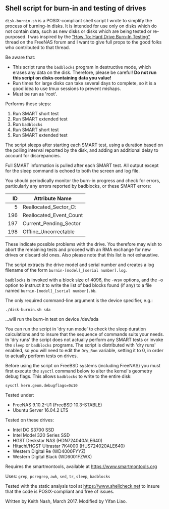 ## Shell script for burn-in and testing of drives
`disk-burnin.sh` is a POSIX-compliant shell script I wrote to simplify the process of burning-in disks. It is intended for use only on disks which do not contain data, such as new disks or disks which are being tested or re-purposed. I was inspired by the ["How To: Hard Drive Burn-In Testing"](https://forums.freenas.org/index.php?threads/how-to-hard-drive-burn-in-testing.21451/) thread on the FreeNAS forum and I want to give full props to the good folks who contributed to that thread. 
                                                                           
Be aware that:                                                             
                                                                           
* This script runs the `badblocks` program in destructive mode, which erases any data on the disk. Therefore, please be careful! __Do not run this script on disks containing data you value!__
* Run times for large disks can take several days to complete, so it is a good idea to use tmux sessions to prevent mishaps.               
* Must be run as 'root'.                                                
                                                                           
Performs these steps:                                                      
                                                                           
1. Run SMART short test                                                  
2. Run SMART extended test                                               
3. Run `badblocks`                                                         
4. Run SMART short test                                                  
5. Run SMART extended test                                               
                                                                           
The script sleeps after starting each SMART test, using a duration based on the polling interval reported by the disk, and adding an additional delay to account for discrepancies.               
                                                                           
Full SMART information is pulled after each SMART test. All output except for the sleep command is echoed to both the screen and log file.    
                                                                           
You should periodically monitor the burn-in progress and check for errors, particularly any errors reported by badblocks, or these SMART errors:                   
  
|ID|Attribute Name|
|---:|---|
|  5|Reallocated_Sector_Ct|
|196|Reallocated_Event_Count|
|197|Current_Pending_Sector|
|198|Offline_Uncorrectable|
                                                                           
These indicate possible problems with the drive. You therefore may wish to abort the remaining tests and proceed with an RMA exchange for new drives or discard old ones. Also please note that this list is not exhaustive.
                                                                           
The script extracts the drive model and serial number and creates a log filename of the form `burnin-[model]_[serial number].log`.
                                                                           
`badblocks` is invoked with a block size of 4096, the -wsv options, and the -o option to instruct it to write the list of bad blocks found (if any) to a file named `burnin-[model]_[serial number].bb`.
                                                                           
The only required command-line argument is the device specifier, e.g.:
                                                                           
`./disk-burnin.sh sda`
                                                                           
...will run the burn-in test on device /dev/sda
                                                                           
You can run the script in 'dry run mode' to check the sleep duration calculations and to insure that the sequence of commands suits your needs. In 'dry runs' the script does not actually perform any SMART tests or invoke the `sleep` or `badblocks` programs. The script is distributed with 'dry runs' enabled, so you will need to edit the `Dry_Run` variable, setting it to 0, in order to actually perform tests on drives.                                                           

Before using the script on FreeBSD systems (including FreeNAS) you must first execute the `sysctl` command below to alter the kernel's geometry debug flags. This allows `badblocks` to write to the entire disk:

`sysctl kern.geom.debugflags=0x10`
                                                                           
Tested under:                                                              
* FreeNAS 9.10.2-U1 (FreeBSD 10.3-STABLE)                                     
* Ubuntu Server 16.04.2 LTS                                                
                                                                           
Tested on these drives: 
* Intel DC S3700 SSD
* Intel Model 320 Series SSD
* HGST Deskstar NAS (HDN724040ALE640)
* Hitachi/HGST Ultrastar 7K4000 (HUS724020ALE640)
* Western Digital Re (WD4000FYYZ)
* Western Digital Black (WD6001FZWX)
                                                                           
Requires the smartmontools, available at https://www.smartmontools.org     
                                                                           
Uses: `grep`, `pcregrep`, `awk`, `sed`, `tr`, `sleep`, `badblocks`

Tested with the static analysis tool at https://www.shellcheck.net to insure that the code is POSIX-compliant and free of issues.

Written by Keith Nash, March 2017. Modified by Yifan Liao.
